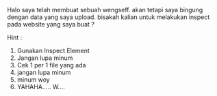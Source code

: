 Halo saya telah membuat sebuah wengseff. akan tetapi saya bingung dengan data yang saya upload. bisakah kalian untuk melakukan inspect pada website yang saya buat ? 


Hint :
1. Gunakan Inspect Element
2. Jangan lupa minum
3. Cek 1 per 1 file yang ada
4. jangan lupa minum
5. minum woy
6. YAHAHA..... W....